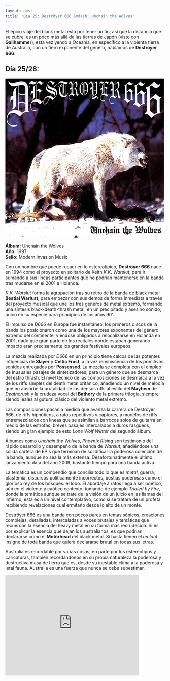 ```yaml
---
layout: post
title: "Día 25: Deströyer 666 &mdash; Unchain the Wolves"
---
```


El épico viaje del black metal está por tener un fin, así que la distancia que se cubre, es un poco más allá de las tierras de Japón (visto con **Gallhammer**), esta vez yendo a Oceanía, en específico a la violenta tierra de Australia, con un fiero exponente del género, hablamos de **Deströyer 666**.

<!-- more -->

## Día 25/28:

![Portada del Álbum](/images/destroyer666-unchainthewolves.jpg)

**Álbum:** Unchain the Wolves  
**Año:** 1997  
**Sello:** Modern Invasion Music  

Con un nombre que puede recaer en lo estereotípico, **Deströyer 666** nace en 1994 como el proyecto en solitario de Keith *K.K. Warslut*, para ir sumando a sus líneas participantes que no podrían mantenerse en la banda tras mudarse en el 2001 a Holanda.

*K.K. Warslut* forma la agrupación tras su retiro de la banda de black metal **Bestial Warlust**, para empezar con sus demos de forma inmediata a través del proyecto musical que une los tres géneros de metal extremo, formando una síntesis black-death-thrash metal, en un precipitado y asesino sonido, único en su especie para principios de los años 90'.

El impulso de *D666* en Europa fue instantáneo, los primeros discos de la banda los posicionaron como una de los mayores exponentes del género extremo del continente, viéndose obligados a relocalizarse en Holanda en 2001, dado que gran parte de los recitales dónde estaban generando impacto eran precisamente los grandes festivales europeos.

La mezcla realizada por *D666* en un principio tiene calcos de las potentes influencias de **Slayer** y **Celtic Frost**, a la vez reminiscencia de los primitivos sonidos entregados por **Possessed**. La mezcla se completa con el empleo de inusuales pasajes de sintetizadores, para un género que se desmarca del estilo thrash. El nivel técnico de las composiciones se desmarca a la vez de los riffs simples del death metal británico, añadiendo un nivel de melodía que no absorbe la brutalidad de los densos riffs al estilo del **Mayhem** de *Deathcrush* y la crudeza vocal del **Bathory** de la primera trilogía, siempre siendo leales al gutural clásico del violento metal extremo.

Las composiciones pasan a medida que avanza la carrera de Deströyer 666, de riffs hipnóticos, a ratos repetitivos y captores, a modelos de riffs entremezclados con líneas que se asimilan a barrocos solos de guitarra en medio de las estrofas, breves pasajes intercalados a duros rasgueos, siendo un gran ejemplo de esto *Lone Wolf Winter* del segundo álbum.

Álbumes como *Unchain the Wolves*, *Phoenix Rising* son testimonio del rápido desarrollo y desempeño de la banda de *Warslut*, añadiéndose una sólida cartera de EP's que terminan de solidificar la poderosa colección de la banda, aunque no sea la más extensa. Desafortunadmente el último lanzamiento data del año 2009, bastante tiempo para una banda activa.

La temática es un compendio que concilia todo lo que es *metal*, guerra, blasfemia, discursos políticamente incorrectos, bestias poderosas como el glorioso rey de los bosques: el lobo. El abordaje a ratos llega a ser poético, aún en el violento y caótico contexto, tomando de ejemplo *Trialed by Fire*, donde la temática aunque se trate de la visión de un juicio en las llamas del infierno, esta es a un nivel contemplativo, como si se tratara de un profeta recibiendo revelaciones cual ermitaño desde lo alto de un monte.

Deströyer 666 es una banda con pocos pares en temas sónicos, creaciones complejas, detalladas, intercaladas a voces brutales y temáticas que recuerdan la esencia del heavy metal en su forma más recrudecida. Si es por explicar la esencia que dejan los australianos, es que podrían declararse como el **Motörhead** del black metal. Si hasta tienen el *umlaut* insigne de toda banda que quiera declararse brutal en todas sus letras.

Australia es recordable por varias cosas, en parte por los estereotipos y caricaturas, también recordándonos en su propia naturaleza la poderosa y destructiva masa de tierra que es, desde su inestable clima a la poderosa y letal fauna. Australia es una fuerza que nunca se debe subestimar.

<iframe width="420" height="315" src="https://www.youtube.com/embed/GNjRcCHL5J8" frameborder="0" allowfullscreen></iframe>